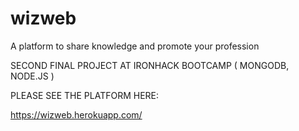 # wizweb
A platform to share knowledge and promote your profession

SECOND FINAL PROJECT AT IRONHACK BOOTCAMP ( MONGODB, NODE.JS )

PLEASE SEE THE PLATFORM HERE:

https://wizweb.herokuapp.com/
